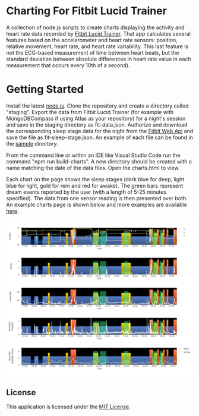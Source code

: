 # Charting For Fitbit Lucid Trainer

A collection of node.js scripts to create charts displaying the activity and heart rate data recorded by [Fitbit Lucid Trainer](https://github.com/lucid-trainer/fit-lucid-trainer). That app calculates several features based on the accelerometer and heart rate sensors: position, relative movement, heart rate, and heart rate variability. This last feature is not the ECG-based measurement of time between heart beats, but the standard deviation between absolute differences in heart rate value in each measurement that occurs every 10th of a second).

# Getting Started

Install the latest [node.js](https://nodejs.org/en/download/). Clone the repository and create a directory called "staging". Export the data from Fitbit Lucid Trainer (for example with MongoDBCompass if using Atlas as your repository) for a night's session and save in the staging directory as fit-data.json. Authorize and download the corresponding sleep stage data for the night from the [Fitbit Web Api](https://dev.fitbit.com/build/reference/web-api/explore/) and save the file as fit-sleep-stage.json. An example of each file can be found in the [sample](sample) directory.

From the command line or within an IDE like Visual Studio Code run the command "npm run build-charts". A new directory should be created with a name matching the date of the data files. Open the charts.html to view.

Each chart on the page shows the sleep stages (dark blue for deep, light blue for light, gold for rem and red for awake). The green bars represent dream events reported by the user (with a length of 5-25 minutes specified). The data from one sensor reading is then presented over both. An example charts page is shown below and more examples are available [here](https://lucid-trainer.github.io/).

![Screenshot](sample/sample_chart.png)

## License

This application is licensed under the [MIT License](./LICENSE).

